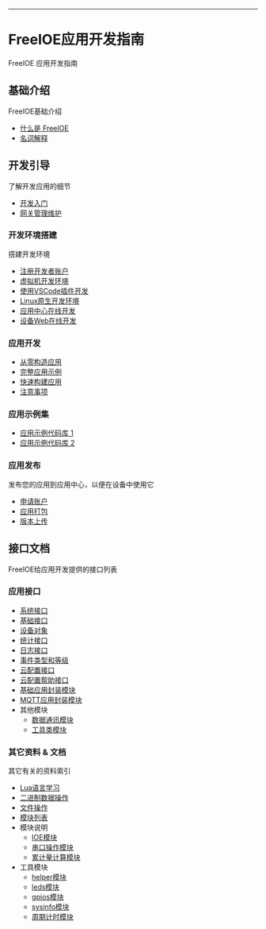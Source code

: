 
---

# FreeIOE应用开发指南

FreeIOE 应用开发指南

## 基础介绍

FreeIOE基础介绍

* [什么是 FreeIOE](intro/freeioe.md)
* [名词解释](intro/glossary.md)


## 开发引导

了解开发应用的细节

* [开发入门](guide/intro.md)
* [网关管理维护](guide/using_gateway.md)

### 开发环境搭建

搭建开发环境

* [注册开发者账户](guide/dev_setup/cloud_reg.md)
* [虚拟机开发环境](guide/dev_setup/vbox.md)
* [使用VSCode插件开发](guide/dev_setup/vscode-extension.md)
* [Linux原生开发环境](guide/dev_setup/linux.md)
* [应用中心在线开发](guide/dev_setup/app_center.md)
* [设备Web在线开发](guide/dev_setup/dev_web.md)

### 应用开发

* [从零构造应用](guide/app_dev/from_zero.md)
* [完整应用示例](guide/app_dev/example.md)
* [快速构建应用](guide/app_dev/with_base.md)
* [注意事项](guide/app_dev/tips.md)

### 应用示例集

* [应用示例代码库 1](https://github.com/freeioe/freeioe_example_apps)
* [应用示例代码库 2](https://github.com/viccom/myfreeioe_apps)

### 应用发布

发布您的应用到应用中心，以便在设备中使用它

* [申请账户](app_center/reg.md)
* [应用打包](app_center/pack.md)
* [版本上传](app_center/upload.md)

## 接口文档

FreeIOE给应用开发提供的接口列表

### 应用接口

* [系统接口](reference/app/sys.md)
* [基础接口](reference/app/api.md)
* [设备对象](reference/app/device.md)
* [统计接口](reference/app/stat.md)
* [日志接口](reference/app/logger.md)
* [事件类型和等级](reference/app/event.md)
* [云配置接口](reference/app/conf_api.md)
* [云配置帮助接口](reference/app/conf_helper.md)
* [基础应用封装模块](reference/app/base/init.md)
* [MQTT应用封装模块](reference/app/base/mqtt.md)
* 其他模块
  * [数据通讯模块](reference/app/port/README.md)
  * [工具类模块](reference/app/utils/README.md)

### 其它资料 & 文档

其它有关的资料索引

* [Lua语言学习](reference/other/learning_lua.md)
* [二进制数据操作](reference/other/binary.md)
* [文件操作](reference/other/file.md)
* [模块列表](reference/other/modules.md)
* 模块说明
  * [IOE模块](reference/other/ioe.md)
  * [串口操作模块](reference/other/serialdriver.md)
  * [累计量计算模块](reference/other/summation.md)
* 工具模块
  * [helper模块](reference/other/utils/helper.md)
  * [leds模块](reference/other/utils/leds.md)
  * [gpios模块](reference/other/utils/gpios.md)
  * [sysinfo模块](reference/other/utils/sysinfo.md)
  * [周期计时模块](reference/other/utils/timer.md)


